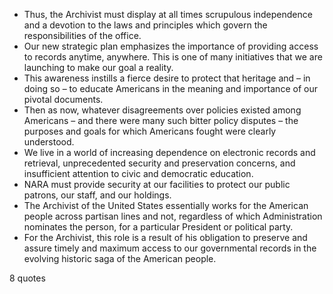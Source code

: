  - Thus, the Archivist must display at all times scrupulous independence and a devotion to the laws and principles which govern the responsibilities of the office.
 - Our new strategic plan emphasizes the importance of providing access to records anytime, anywhere. This is one of many initiatives that we are launching to make our goal a reality.
 - This awareness instills a fierce desire to protect that heritage and – in doing so – to educate Americans in the meaning and importance of our pivotal documents.
 - Then as now, whatever disagreements over policies existed among Americans – and there were many such bitter policy disputes – the purposes and goals for which Americans fought were clearly understood.
 - We live in a world of increasing dependence on electronic records and retrieval, unprecedented security and preservation concerns, and insufficient attention to civic and democratic education.
 - NARA must provide security at our facilities to protect our public patrons, our staff, and our holdings.
 - The Archivist of the United States essentially works for the American people across partisan lines and not, regardless of which Administration nominates the person, for a particular President or political party.
 - For the Archivist, this role is a result of his obligation to preserve and assure timely and maximum access to our governmental records in the evolving historic saga of the American people.

8 quotes